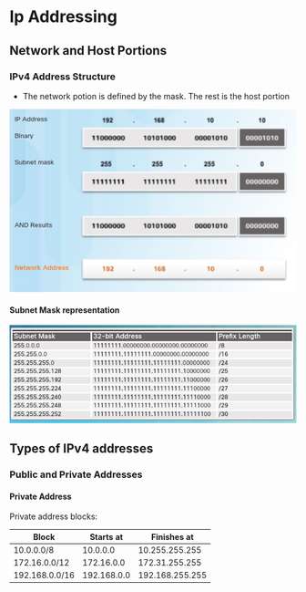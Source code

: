 Ip Addressing
====
## Network and Host Portions
### IPv4 Address Structure
* The network potion is defined by the mask. The rest is the host portion

![ip address and mask][ipaddress]

#### Subnet Mask representation
![subnet mask][subnetmask]

## Types of IPv4 addresses
### Public and Private Addresses
#### Private Address
Private address blocks:

Block         | Starts at   | Finishes at
--------------|-------------|------------
10.0.0.0/8    |10.0.0.0     |10.255.255.255
172.16.0.0/12 |172.16.0.0   |172.31.255.255
192.168.0.0/16|192.168.0.0  |192.168.255.255




[ipaddress]: ../img/ipaddressing_ipAddress.png
[subnetmask]: ../img/ipaddressing_subnetRepresentation.png
